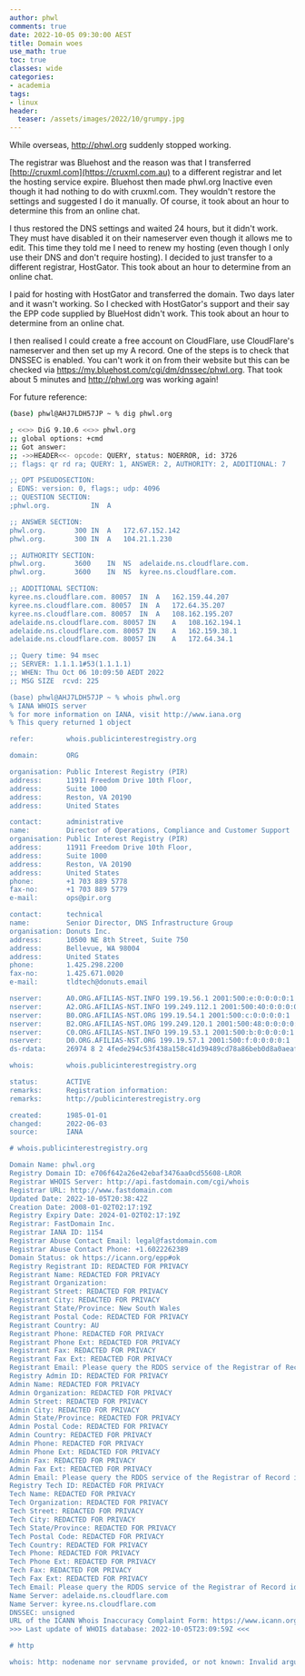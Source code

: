 ```yaml
---
author: phwl
comments: true
date: 2022-10-05 09:30:00 AEST
title: Domain woes
use_math: true
toc: true
classes: wide
categories:
- academia
tags:
- linux
header:
  teaser: /assets/images/2022/10/grumpy.jpg
---
```


While overseas, <http://phwl.org> suddenly stopped working. 

The registrar was Bluehost and the reason was that I
transferred [http://cruxml.com](https://cruxml.com.au) to a different
registrar and let the hosting service expire. Bluehost then made
phwl.org Inactive even though it had nothing to do with cruxml.com.
They wouldn't restore the settings 
and suggested I do it manually.  Of course, it took
about an hour to determine this from an online chat.

I thus restored the DNS settings and waited 24 hours, but it 
didn't work. They must have disabled it on their nameserver even
though it allows me to edit. This time they told me I need to renew
my hosting (even though I only use their DNS and don't require
hosting).  I decided to just transfer to a different registrar,
HostGator.  This took about an hour to determine from an online
chat.

I paid for hosting with HostGator and transferred the domain. Two days
later and it wasn't working. So I checked with HostGator's support
and their say the EPP code supplied by BlueHost didn't work.
This took about an hour to determine from an online chat.

I then realised I could create a free account on CloudFlare,
use CloudFlare's nameserver and then set up my A record. 
One of the steps is to check that DNSSEC is enabled. You
can't work it on from their website but this can be checked via
<https://my.bluehost.com/cgi/dm/dnssec/phwl.org>.
That took about 5 minutes and <http://phwl.org> was working again!

For future reference:
```bash
(base) phwl@AHJ7LDH57JP ~ % dig phwl.org

; <<>> DiG 9.10.6 <<>> phwl.org
;; global options: +cmd
;; Got answer:
;; ->>HEADER<<- opcode: QUERY, status: NOERROR, id: 3726
;; flags: qr rd ra; QUERY: 1, ANSWER: 2, AUTHORITY: 2, ADDITIONAL: 7

;; OPT PSEUDOSECTION:
; EDNS: version: 0, flags:; udp: 4096
;; QUESTION SECTION:
;phwl.org.			IN	A

;; ANSWER SECTION:
phwl.org.		300	IN	A	172.67.152.142
phwl.org.		300	IN	A	104.21.1.230

;; AUTHORITY SECTION:
phwl.org.		3600	IN	NS	adelaide.ns.cloudflare.com.
phwl.org.		3600	IN	NS	kyree.ns.cloudflare.com.

;; ADDITIONAL SECTION:
kyree.ns.cloudflare.com. 80057	IN	A	162.159.44.207
kyree.ns.cloudflare.com. 80057	IN	A	172.64.35.207
kyree.ns.cloudflare.com. 80057	IN	A	108.162.195.207
adelaide.ns.cloudflare.com. 80057 IN	A	108.162.194.1
adelaide.ns.cloudflare.com. 80057 IN	A	162.159.38.1
adelaide.ns.cloudflare.com. 80057 IN	A	172.64.34.1

;; Query time: 94 msec
;; SERVER: 1.1.1.1#53(1.1.1.1)
;; WHEN: Thu Oct 06 10:09:50 AEDT 2022
;; MSG SIZE  rcvd: 225

(base) phwl@AHJ7LDH57JP ~ % whois phwl.org
% IANA WHOIS server
% for more information on IANA, visit http://www.iana.org
% This query returned 1 object

refer:        whois.publicinterestregistry.org

domain:       ORG

organisation: Public Interest Registry (PIR)
address:      11911 Freedom Drive 10th Floor,
address:      Suite 1000
address:      Reston, VA 20190
address:      United States

contact:      administrative
name:         Director of Operations, Compliance and Customer Support
organisation: Public Interest Registry (PIR)
address:      11911 Freedom Drive 10th Floor,
address:      Suite 1000
address:      Reston, VA 20190
address:      United States
phone:        +1 703 889 5778
fax-no:       +1 703 889 5779
e-mail:       ops@pir.org

contact:      technical
name:         Senior Director, DNS Infrastructure Group
organisation: Donuts Inc.
address:      10500 NE 8th Street, Suite 750
address:      Bellevue, WA 98004
address:      United States
phone:        1.425.298.2200
fax-no:       1.425.671.0020
e-mail:       tldtech@donuts.email

nserver:      A0.ORG.AFILIAS-NST.INFO 199.19.56.1 2001:500:e:0:0:0:0:1
nserver:      A2.ORG.AFILIAS-NST.INFO 199.249.112.1 2001:500:40:0:0:0:0:1
nserver:      B0.ORG.AFILIAS-NST.ORG 199.19.54.1 2001:500:c:0:0:0:0:1
nserver:      B2.ORG.AFILIAS-NST.ORG 199.249.120.1 2001:500:48:0:0:0:0:1
nserver:      C0.ORG.AFILIAS-NST.INFO 199.19.53.1 2001:500:b:0:0:0:0:1
nserver:      D0.ORG.AFILIAS-NST.ORG 199.19.57.1 2001:500:f:0:0:0:0:1
ds-rdata:     26974 8 2 4fede294c53f438a158c41d39489cd78a86beb0d8a0aeaff14745c0d16e1de32

whois:        whois.publicinterestregistry.org

status:       ACTIVE
remarks:      Registration information:
remarks:      http://publicinterestregistry.org

created:      1985-01-01
changed:      2022-06-03
source:       IANA

# whois.publicinterestregistry.org

Domain Name: phwl.org
Registry Domain ID: e706f642a26e42ebaf3476aa0cd55608-LROR
Registrar WHOIS Server: http://api.fastdomain.com/cgi/whois
Registrar URL: http://www.fastdomain.com
Updated Date: 2022-10-05T20:38:42Z
Creation Date: 2008-01-02T02:17:19Z
Registry Expiry Date: 2024-01-02T02:17:19Z
Registrar: FastDomain Inc.
Registrar IANA ID: 1154
Registrar Abuse Contact Email: legal@fastdomain.com
Registrar Abuse Contact Phone: +1.6022262389
Domain Status: ok https://icann.org/epp#ok
Registry Registrant ID: REDACTED FOR PRIVACY
Registrant Name: REDACTED FOR PRIVACY
Registrant Organization: 
Registrant Street: REDACTED FOR PRIVACY
Registrant City: REDACTED FOR PRIVACY
Registrant State/Province: New South Wales
Registrant Postal Code: REDACTED FOR PRIVACY
Registrant Country: AU
Registrant Phone: REDACTED FOR PRIVACY
Registrant Phone Ext: REDACTED FOR PRIVACY
Registrant Fax: REDACTED FOR PRIVACY
Registrant Fax Ext: REDACTED FOR PRIVACY
Registrant Email: Please query the RDDS service of the Registrar of Record identified in this output for information on how to contact the Registrant, Admin, or Tech contact of the queried domain name.
Registry Admin ID: REDACTED FOR PRIVACY
Admin Name: REDACTED FOR PRIVACY
Admin Organization: REDACTED FOR PRIVACY
Admin Street: REDACTED FOR PRIVACY
Admin City: REDACTED FOR PRIVACY
Admin State/Province: REDACTED FOR PRIVACY
Admin Postal Code: REDACTED FOR PRIVACY
Admin Country: REDACTED FOR PRIVACY
Admin Phone: REDACTED FOR PRIVACY
Admin Phone Ext: REDACTED FOR PRIVACY
Admin Fax: REDACTED FOR PRIVACY
Admin Fax Ext: REDACTED FOR PRIVACY
Admin Email: Please query the RDDS service of the Registrar of Record identified in this output for information on how to contact the Registrant, Admin, or Tech contact of the queried domain name.
Registry Tech ID: REDACTED FOR PRIVACY
Tech Name: REDACTED FOR PRIVACY
Tech Organization: REDACTED FOR PRIVACY
Tech Street: REDACTED FOR PRIVACY
Tech City: REDACTED FOR PRIVACY
Tech State/Province: REDACTED FOR PRIVACY
Tech Postal Code: REDACTED FOR PRIVACY
Tech Country: REDACTED FOR PRIVACY
Tech Phone: REDACTED FOR PRIVACY
Tech Phone Ext: REDACTED FOR PRIVACY
Tech Fax: REDACTED FOR PRIVACY
Tech Fax Ext: REDACTED FOR PRIVACY
Tech Email: Please query the RDDS service of the Registrar of Record identified in this output for information on how to contact the Registrant, Admin, or Tech contact of the queried domain name.
Name Server: adelaide.ns.cloudflare.com
Name Server: kyree.ns.cloudflare.com
DNSSEC: unsigned
URL of the ICANN Whois Inaccuracy Complaint Form: https://www.icann.org/wicf/
>>> Last update of WHOIS database: 2022-10-05T23:09:59Z <<<

# http

whois: http: nodename nor servname provided, or not known: Invalid argument
```
